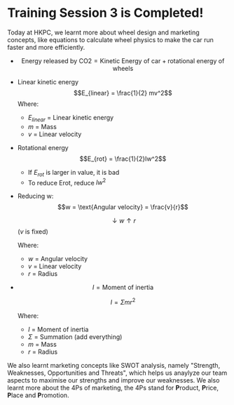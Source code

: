 # Training Session 3 is Completed!

Today at HKPC, we learnt more about wheel design and marketing concepts, like equations to calculate wheel physics to
make the car run faster and more efficiently.

- $$\text{Energy released by CO2} = \text{Kinetic Energy of car} + \text{rotational energy of wheels}$$

- Linear kinetic energy
    $$E_{linear} = \frac{1}{2} mv^2$$
    Where:
    
    - $E_{linear}$ = Linear kinetic energy 
    - $m$ = Mass
    - $v$ = Linear velocity

- Rotational energy
    $$E_{rot} = \frac{1}{2}Iw^2$$
    - If $E_{rot}$ is larger in value, it is bad
    - To reduce Erot, reduce $Iw^2$


- Reducing w:
    $$w = \text{Angular velocity} = \frac{v}{r}$$

    $$\downarrow w \uparrow r$$ ($v$ is fixed)

    Where:
    - $w$ = Angular velocity 
    - $v$ = Linear velocity 
    - $r$ = Radius 

- $$I = \text{Moment of inertia}$$

    $$I = \Sigma mr^2$$
 
    Where:
    - $I$ = Moment of inertia
    - $\Sigma$ = Summation (add everything)
    - $m$ = Mass
    - $r$ = Radius

We also learnt marketing concepts like SWOT analysis, namely "Strength, Weaknesses, Opportunities and Threats", which
helps us anaylyze our team aspects to maximise our strengths and improve our weaknesses. We also learnt more about the
4Ps of marketing, the 4Ps stand for **P**roduct, **P**rice, **P**lace and **P**romotion.
